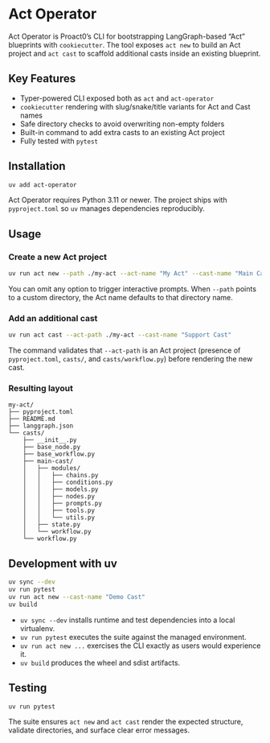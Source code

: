 # Act Operator

Act Operator is Proact0’s CLI for bootstrapping LangGraph-based “Act” blueprints with `cookiecutter`. The tool exposes `act new` to build an Act project and `act cast` to scaffold additional casts inside an existing blueprint.

## Key Features

- Typer-powered CLI exposed both as `act` and `act-operator`
- `cookiecutter` rendering with slug/snake/title variants for Act and Cast names
- Safe directory checks to avoid overwriting non-empty folders
- Built-in command to add extra casts to an existing Act project
- Fully tested with `pytest`

## Installation

```bash
uv add act-operator
```

Act Operator requires Python 3.11 or newer. The project ships with `pyproject.toml` so `uv` manages dependencies reproducibly.

## Usage

### Create a new Act project

```bash
uv run act new --path ./my-act --act-name "My Act" --cast-name "Main Cast"
```

You can omit any option to trigger interactive prompts. When `--path` points to a custom directory, the Act name defaults to that directory name.

### Add an additional cast

```bash
uv run act cast --act-path ./my-act --cast-name "Support Cast"
```

The command validates that `--act-path` is an Act project (presence of `pyproject.toml`, `casts/`, and `casts/workflow.py`) before rendering the new cast.

### Resulting layout

```
my-act/
├── pyproject.toml
├── README.md
├── langgraph.json
└── casts/
    ├── __init__.py
    ├── base_node.py
    ├── base_workflow.py
    ├── main-cast/
    │   ├── modules/
    │   │   ├── chains.py
    │   │   ├── conditions.py
    │   │   ├── models.py
    │   │   ├── nodes.py
    │   │   ├── prompts.py
    │   │   ├── tools.py
    │   │   └── utils.py
    │   ├── state.py
    │   └── workflow.py
    └── workflow.py
```

## Development with uv

```bash
uv sync --dev
uv run pytest
uv run act new --cast-name "Demo Cast"
uv build
```

- `uv sync --dev` installs runtime and test dependencies into a local virtualenv.
- `uv run pytest` executes the suite against the managed environment.
- `uv run act new ...` exercises the CLI exactly as users would experience it.
- `uv build` produces the wheel and sdist artifacts.

## Testing

```bash
uv run pytest
```

The suite ensures `act new` and `act cast` render the expected structure, validate directories, and surface clear error messages.
